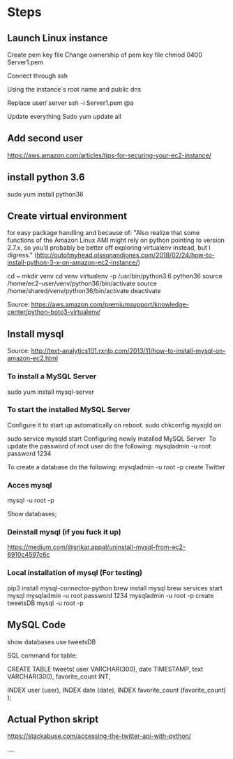# Steps



## Launch Linux instance 
Create pem key file
Change ownership of pem key file
chmod 0400 Server1.pem

Connect through ssh

Using the instance`s root name and public dns

Replace user/ server
ssh -i Server1.pem <user>@<server>a


Update everything
Sudo yum update all

## Add second user



https://aws.amazon.com/articles/tips-for-securing-your-ec2-instance/


## install python 3.6 
sudo yum install python36

## Create virtual environment 

for easy package handling and because of:
"Also realize that some functions of the Amazon Linux AMI might rely on python pointing to version 2.7.x, so you’d probably be better off exploring virtualenv instead, but I digress."
(http://outofmyhead.olssonandjones.com/2018/02/24/how-to-install-python-3-x-on-amazon-ec2-instance/)


cd ~ 
mkdir venv
cd venv
virtualenv -p /usr/bin/python3.6 python36
source /home/ec2-user/venv/python36/bin/activate
source /home/shared/venv/python36/bin/activate
deactivate

Source: https://aws.amazon.com/premiumsupport/knowledge-center/python-boto3-virtualenv/


## Install mysql 
Source: http://text-analytics101.rxnlp.com/2013/11/how-to-install-mysql-on-amazon-ec2.html

### To install a MySQL Server

sudo yum install mysql-server

### To start the installed MySQL Server
Configure it to start up automatically on reboot.
sudo chkconfig mysqld on

sudo service mysqld start
Configuring newly installed MySQL Server 
To update the password of root user do the following:
mysqladmin -u root password 1234

To create a database do the following:
mysqladmin -u root -p create Twitter

### Acces mysql
mysql -u root -p

Show databases;

### Deinstall mysql (if you fuck it up)
https://medium.com/@srikar.appal/uninstall-mysql-from-ec2-6910c4597c6c


### Local installation of mysql (For testing)
pip3 install mysql-connector-python
brew install mysql
brew services start mysql
mysqladmin -u root password 1234
mysqladmin -u root -p create tweetsDB
mysql -u root -p

## MySQL Code

show databases
use tweetsDB

SQL command for table:

CREATE TABLE tweets(
user VARCHAR(300),
date TIMESTAMP,
text  VARCHAR(300),
favorite_count INT,

INDEX user (user),
INDEX date (date),
INDEX favorite_count (favorite_count)
);



## Actual Python skript
https://stackabuse.com/accessing-the-twitter-api-with-python/

....

